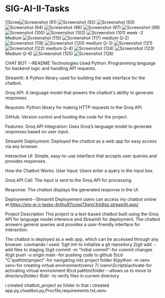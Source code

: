 # SIG-AI-II-Tasks
![Scree![Screenshot (91)](https://github.com/user-attachments/assets/cdc04488-312d-47a3-aab7-0d0a51e07982)
![Screenshot (92)](https://github.com/user-attachments/assets/da8158e5-c88b-4537-bb48-b432fc29d562)
![Screenshot (93)](https://github.com/user-attachments/assets/40b73cfe-0a2b-40a9-9d4f-16e13469311b)
![Screenshot (94)](https://github.com/user-attachments/assets/bbd307de-f7e4-4061-87bc-d2b2c15c52b5)
![Screenshot (96)](https://github.com/user-attachments/assets/3d3d99a6-5a6e-4949-94a3-5857aa919e1d)
![Screenshot (97)](https://github.com/user-attachments/assets/7349f89b-2b00-4108-bb3f-1dc3b2cf8e33)
![Screenshot (99)](https://github.com/user-attachments/assets/e6120ffc-8da0-4ce3-92b7-06a38719bf1d)
![Screenshot (100)](https://github.com/user-attachments/assets/be445192-15d1-433b-af2b-65cd1fb6ef0d)
![Screenshot (102)](https://github.com/user-attachments/assets/aaa6fde5-4e28-4b00-af24-f23bc1d60aa9)
![Screenshot (101)](https://github.com/user-attachments/assets/b1edbc7b-c300-4c61-b381-312b04d02015)
week -2 Medium
![Screenshot (115)](https://github.com/user-attachments/assets/77135ddc-303e-4bc3-996d-8a6b19e87af9)
![Screenshot (117)](https://github.com/user-attachments/assets/2a841d55-f781-4ef6-9e64-3c53ff7ce7fc)
medium Q-2)
![Screenshot (118)](https://github.com/user-attachments/assets/450de7cc-04a0-4b52-b6e5-3bc28ce8fcb5)
![Screenshot (120)](https://github.com/user-attachments/assets/f346bb05-3fb3-4836-83ee-c3edb72b30de)
medium Q-3)
![Screenshot (121)](https://github.com/user-attachments/assets/85f80fcd-e9f6-422c-80f1-37e6c6e3c38e)
![Screenshot (122)](https://github.com/user-attachments/assets/84f21258-bde4-476e-8e13-c006603c2da2)
medium Q-4)
![Screenshot (124)](https://github.com/user-attachments/assets/79cb328e-4ae2-4615-9d1e-5c3e22e8f4a7)
![Screenshot (123)](https://github.com/user-attachments/assets/292231cb-a6d8-46a2-b4bb-04eadd1af9c5)
Medium Q-6)
![Screenshot (125)](https://github.com/user-attachments/assets/ba783073-8369-4082-8a87-a1c132327403)
![Screenshot (126)](https://github.com/user-attachments/assets/6a517e39-4664-4602-af62-13d6ca429da2)


CHAT BOT --README
Technologies Used
Python: Programming language for backend logic and handling API requests.

Streamlit: A Python library used for building the web interface for the chatbot.

Groq API: A language model that powers the chatbot's ability to generate responses.

Requests: Python library for making HTTP requests to the Groq API.

GitHub: Version control and hosting the code for the project.

Features:
Groq API Integration: Uses Groq’s language model to generate responses based on user input.

Streamlit Deployment: Deployed the chatbot as a web app for easy access via any browser.

Interactive UI: Simple, easy-to-use interface that accepts user queries and provides responses.

How the Chatbot Works:
User Input: Users enter a query in the input box.

Groq API Call: The input is sent to the Groq API for processing.

Response: The chatbot displays the generated response in the UI.

Deployement--Streamlit Deployement
users can access my chatbot online at:https://sig-ai-ii-tasks-4nthu97cvqq73gmr3rk8gz.streamlit.app/

Project Description
This project is a text-based chatbot built using the Groq API for language model inference and Streamlit for deployment. The chatbot answers general queries and provides a user-friendly interface for interaction.

The chatbot is deployed as a web app, which can be accessed through any browser.
coomands  i used:
1)git init-to initialize a git repository
2)git add .-add files to staging
3)git commit -m "Initial commit"-for commit changes
4)git push -u origin main -for pushing code to github
5)cd "C:\path\to\project"-for navigating into project folder
6)python -m venv venv-for creating virtual environment(venv)
7).\venv\Scripts\activate-for activating virtual environment
8)cd path\to\folder --allows us to move to directory(folder)
9)dir -to verify files in current directory

i created chatbot_project as folder in that i ctreated app.py,chaatbot.py,Procfile,requirements.txt,venv
